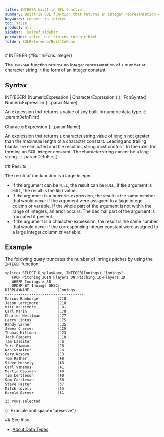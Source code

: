```yaml
---
title: INTEGER built-in SQL function
summary: Built-in SQL function that returns an integer representation of a value
keywords: convert to integer
toc: false
product: all
sidebar:  sqlref_sidebar
permalink: sqlref_builtinfcns_integer.html
folder: SQLReference/BuiltInFcns
---
```

<section>
<div class="TopicContent" data-swiftype-index="true" markdown="1">
# INTEGER   {#BuiltInFcns.Integer}

The `INTEGER` function returns an integer representation of a number or
character string in the form of an integer constant.

## Syntax

<div class="fcnWrapperWide" markdown="1">
    INT[EGER] (NumericExpression | CharacterExpression ) 
{: .FcnSyntax}

</div>
<div class="paramList" markdown="1">
NumericExpression
{: .paramName}

An expression that returns a value of any built-in numeric data type.
{: .paramDefnFirst}

CharacterExpression
{: .paramName}

An expression that returns a character string value of length not
greater than the maximum length of a character constant. Leading and
trailing blanks are eliminated and the resulting string must conform to
the rules for forming an SQL integer constant. The character string
cannot be a long string.
{: .paramDefnFirst}

</div>
## Results

The result of the function is a large integer.

* If the argument can be `NULL`, the result can be `NULL`; if the
  argument is `NULL`, the result is the `NULL`value.
* If the argument is a numeric-expression, the result is the same number
  that would occur if the argument were assigned to a large integer
  column or variable. If the whole part of the argument is not within
  the range of integers, an error occurs. The decimal part of the
  argument is truncated if present.
* If the argument is a character-expression, the result is the same
  number that would occur if the corresponding integer constant were
  assigned to a large integer column or variable.

## Example

The following query truncates the number of innings pitches by using the
`INTEGER` function:

<div class="preWrapper" markdown="1">
    
    splice> SELECT DisplayName, INTEGER(Innings) "Innings"
       FROM Pitching JOIN Players ON Pitching.ID=Players.ID
       WHERE Innings > 50
       ORDER BY Innings DESC;
    DISPLAYNAME             |Innings
    ------------------------------------
    Marcus Bamburger        |218
    Jason Larrimore         |218
    Milt Warrimore          |181
    Carl Marin              |179
    Charles Heillman        |177
    Larry Lintos            |175
    Randy Varner            |135
    James Grasser           |129
    Thomas Hillman          |123
    Jack Peepers            |110
    Tam Lassiter            |76
    Yuri Piamam             |76
    Ken Straiter            |74
    Gary Kosovo             |73
    Tom Rather              |68
    Steve Mossely           |63
    Carl Vanamos            |61
    Martin Cassman          |60
    Tim Lentleson           |60
    Sam Castleman           |58
    Steve Raster            |57
    Mitch Lovell            |55
    Harold Sermer           |51
    
    23 rows selected
{: .Example xml:space="preserve"}

</div>
## See Also

* [About Data Types](sqlref_datatypes_numerictypes.html)

</div>
</section>

